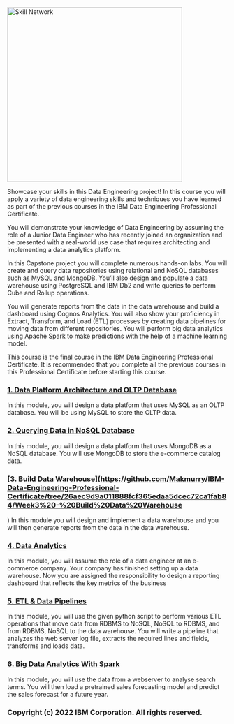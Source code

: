 <img src="https://cf-courses-data.s3.us.cloud-object-storage.appdomain.cloud/IBM-DB0321EN-SkillsNetwork/images/IDSN-logo.png" alt="Skill Network" width="400px">

Showcase your skills in this Data Engineering project! In this course you will apply a variety of data engineering skills and techniques you have learned as part of the previous courses in the IBM Data Engineering Professional Certificate.  

You will demonstrate your knowledge of Data Engineering by assuming the role of a Junior Data Engineer who has recently joined an organization and be presented with a real-world use case that requires architecting and implementing a data analytics platform. 

In this Capstone project you will complete numerous hands-on labs. You will create and query data repositories using relational and NoSQL databases such as MySQL and MongoDB. You’ll also design and populate a data warehouse using PostgreSQL and IBM Db2 and write queries to perform Cube and Rollup operations.  

You will generate reports from the data in the data warehouse and build a dashboard using Cognos Analytics. You will also show your proficiency in Extract, Transform, and Load (ETL) processes by creating data pipelines for moving data from different repositories. You will perform big data analytics using Apache Spark to make predictions with the help of a machine learning model. 

This course is the final course in the IBM Data Engineering Professional Certificate. It is recommended that you complete all the previous courses in this Professional Certificate before starting this course.

### [1. Data Platform Architecture and OLTP Database](https://github.com/Makmurry/IBM-Data-Engineering-Professional-Certificate/tree/26aec9d9a011888fcf365edaa5dcec72ca1fab84/Week1%20-%20OLTP%20Database)
In this module, you will design a data platform that uses MySQL as an OLTP database. You will be using MySQL to store the OLTP data.

### [2. Querying Data in NoSQL Database](https://github.com/Makmurry/IBM-Data-Engineering-Professional-Certificate/tree/26aec9d9a011888fcf365edaa5dcec72ca1fab84/Week2%20-%20Querying%20Data%20in%20NoSQL%20Databases)
In this module, you will design a data platform that uses MongoDB as a NoSQL database. You will use MongoDB to store the e-commerce catalog data.

### [3. Build Data Warehouse](https://github.com/Makmurry/IBM-Data-Engineering-Professional-Certificate/tree/26aec9d9a011888fcf365edaa5dcec72ca1fab84/Week3%20-%20Build%20Data%20Warehouse
)
In this module you will design and implement a data warehouse and you will then generate reports from the data in the data warehouse.

### [4. Data Analytics](https://github.com/Makmurry/IBM-Data-Engineering-Professional-Certificate/tree/26aec9d9a011888fcf365edaa5dcec72ca1fab84/Week4%20-%20Dashboard%20Using%20Cognos%20Anaytics)
In this module, you will assume the role of a data engineer at an e-commerce company. Your company has finished setting up a data warehouse. Now you are assigned the responsibility to design a reporting dashboard that reflects the key metrics of the business

### [5. ETL & Data Pipelines](https://github.com/Makmurry/IBM-Data-Engineering-Capstone-Project/tree/69e27bbd939392f69d90414b51a44d8fb618ab7d/Week5%20-%20ETL%20%26%20Data%20Pipeline)
In this module, you will use the given python script to perform various ETL operations that move data from RDBMS to NoSQL, NoSQL to RDBMS, and from RDBMS, NoSQL to the data warehouse. You will write a pipeline that analyzes the web server log file, extracts the required lines and fields, transforms and loads data.

### [6. Big Data Analytics With Spark](https://github.com/Makmurry/IBM-Data-Engineering-Capstone-Project/tree/69e27bbd939392f69d90414b51a44d8fb618ab7d/Week6%20-%20Big%20Data%20Analytics%20With%20Spark)
In this module, you will use the data from a webserver to analyse search terms. You will then load a pretrained sales forecasting model and predict the sales forecast for a future year.

### Copyright (c) 2022 IBM Corporation. All rights reserved.

